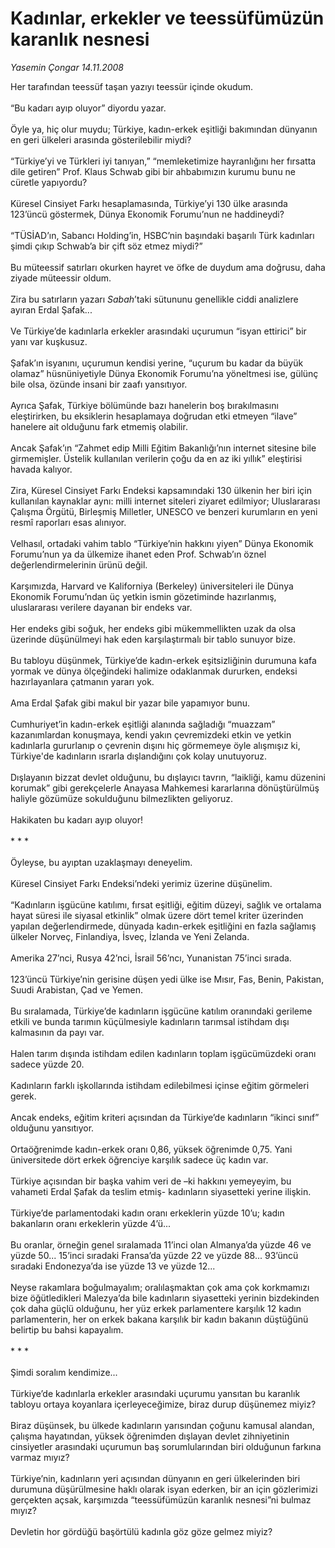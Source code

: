 # Kadınlar, erkekler ve teessüfümüzün karanlık nesnesi

*Yasemin Çongar 14.11.2008*

<div class="taraf_structure_2col_1zq">
<div class="margen_n">



 <p>Her tarafından teessüf taşan yazıyı teessür içinde okudum. <br/><br/>“Bu kadarı ayıp oluyor” diyordu yazar. <br/><br/>Öyle ya, hiç olur muydu; Türkiye, kadın-erkek eşitliği bakımından dünyanın en geri ülkeleri arasında gösterilebilir miydi? <br/><br/>“Türkiye’yi ve Türkleri iyi tanıyan,” “memleketimize hayranlığını her fırsatta dile getiren” Prof. Klaus Schwab gibi bir ahbabımızın kurumu bunu ne cüretle yapıyordu? <br/><br/>Küresel Cinsiyet Farkı hesaplamasında, Türkiye’yi 130 ülke arasında 123’üncü göstermek, Dünya Ekonomik Forumu’nun ne haddineydi? <br/><br/>“TÜSİAD’ın, Sabancı Holding’in, HSBC’nin başındaki başarılı Türk kadınları şimdi çıkıp Schwab’a bir çift söz etmez miydi?” <br/><br/>Bu müteessif satırları okurken hayret ve öfke de duydum ama doğrusu, daha ziyade müteessir oldum. <br/><br/>Zira bu satırların yazarı <i>Sabah</i>’taki sütununu genellikle ciddi analizlere ayıran Erdal Şafak... <br/><br/>Ve Türkiye’de kadınlarla erkekler arasındaki uçurumun “isyan ettirici” bir yanı var kuşkusuz. <br/><br/>Şafak’ın isyanını, uçurumun kendisi yerine, “uçurum bu kadar da büyük olamaz” hüsnüniyetiyle Dünya Ekonomik Forumu’na yöneltmesi ise, gülünç bile olsa, özünde insani bir zaafı yansıtıyor. <br/><br/>Ayrıca Şafak, Türkiye bölümünde bazı hanelerin boş bırakılmasını eleştirirken, bu eksiklerin hesaplamaya doğrudan etki etmeyen “ilave” hanelere ait olduğunu fark etmemiş olabilir. <br/><br/>Ancak Şafak’ın “Zahmet edip Milli Eğitim Bakanlığı’nın internet sitesine bile girmemişler. Üstelik kullanılan verilerin çoğu da en az iki yıllık” eleştirisi havada kalıyor. <br/><br/>Zira, Küresel Cinsiyet Farkı Endeksi kapsamındaki 130 ülkenin her biri için kullanılan kaynaklar aynı: milli internet siteleri ziyaret edilmiyor; Uluslararası Çalışma Örgütü, Birleşmiş Milletler, UNESCO ve benzeri kurumların en yeni resmî raporları esas alınıyor. <br/><br/>Velhasıl, ortadaki vahim tablo “Türkiye’nin hakkını yiyen” Dünya Ekonomik Forumu’nun ya da ülkemize ihanet eden Prof. Schwab’ın öznel değerlendirmelerinin ürünü değil. <br/><br/>Karşımızda, Harvard ve Kaliforniya (Berkeley) üniversiteleri ile Dünya Ekonomik Forumu’ndan üç yetkin ismin gözetiminde hazırlanmış, uluslararası verilere dayanan bir endeks var. <br/><br/>Her endeks gibi soğuk, her endeks gibi mükemmellikten uzak da olsa üzerinde düşünülmeyi hak eden karşılaştırmalı bir tablo sunuyor bize. <br/><br/>Bu tabloyu düşünmek, Türkiye’de kadın-erkek eşitsizliğinin durumuna kafa yormak ve dünya ölçeğindeki halimize odaklanmak dururken, endeksi hazırlayanlara çatmanın yararı yok. <br/><br/>Ama Erdal Şafak gibi makul bir yazar bile yapamıyor bunu. <br/><br/>Cumhuriyet’in kadın-erkek eşitliği alanında sağladığı “muazzam” kazanımlardan konuşmaya, kendi yakın çevremizdeki etkin ve yetkin kadınlarla gururlanıp o çevrenin dışını hiç görmemeye öyle alışmışız ki, Türkiye'de kadınların ısrarla dışlandığını çok kolay unutuyoruz. <br/><br/>Dışlayanın bizzat devlet olduğunu, bu dışlayıcı tavrın, “laikliği, kamu düzenini korumak” gibi gerekçelerle Anayasa Mahkemesi kararlarına dönüştürülmüş haliyle gözümüze sokulduğunu bilmezlikten geliyoruz. <br/><br/>Hakikaten bu kadarı ayıp oluyor! <br/><br/>* * * <br/><br/>Öyleyse, bu ayıptan uzaklaşmayı deneyelim. <br/><br/>Küresel Cinsiyet Farkı Endeksi’ndeki yerimiz üzerine düşünelim. <br/><br/>“Kadınların işgücüne katılımı, fırsat eşitliği, eğitim düzeyi, sağlık ve ortalama hayat süresi ile siyasal etkinlik” olmak üzere dört temel kriter üzerinden yapılan değerlendirmede, dünyada kadın-erkek eşitliğini en fazla sağlamış ülkeler Norveç, Finlandiya, İsveç, İzlanda ve Yeni Zelanda. <br/><br/>Amerika 27’nci, Rusya 42’nci, İsrail 56’ncı, Yunanistan 75’inci sırada. <br/><br/>123’üncü Türkiye’nin gerisine düşen yedi ülke ise Mısır, Fas, Benin, Pakistan, Suudi Arabistan, Çad ve Yemen. <br/><br/>Bu sıralamada, Türkiye’de kadınların işgücüne katılım oranındaki gerileme etkili ve bunda tarımın küçülmesiyle kadınların tarımsal istihdam dışı kalmasının da payı var. <br/><br/>Halen tarım dışında istihdam edilen kadınların toplam işgücümüzdeki oranı sadece yüzde 20. <br/><br/>Kadınların farklı işkollarında istihdam edilebilmesi içinse eğitim görmeleri gerek. <br/><br/>Ancak endeks, eğitim kriteri açısından da Türkiye’de kadınların “ikinci sınıf” olduğunu yansıtıyor. <br/><br/>Ortaöğrenimde kadın-erkek oranı 0,86, yüksek öğrenimde 0,75. Yani üniversitede dört erkek öğrenciye karşılık sadece üç kadın var. <br/><br/>Türkiye açısından bir başka vahim veri de –ki hakkını yemeyeyim, bu vahameti Erdal Şafak da teslim etmiş- kadınların siyasetteki yerine ilişkin. <br/><br/>Türkiye’de parlamentodaki kadın oranı erkeklerin yüzde 10’u; kadın bakanların oranı erkeklerin yüzde 4’ü... <br/><br/>Bu oranlar, örneğin genel sıralamada 11’inci olan Almanya’da yüzde 46 ve yüzde 50... 15’inci sıradaki Fransa’da yüzde 22 ve yüzde 88... 93’üncü sıradaki Endonezya’da ise yüzde 13 ve yüzde 12... <br/><br/>Neyse rakamlara boğulmayalım; oralılaşmaktan çok ama çok korkmamızı bize öğütledikleri Malezya’da bile kadınların siyasetteki yerinin bizdekinden çok daha güçlü olduğunu, her yüz erkek parlamentere karşılık 12 kadın parlamenterin, her on erkek bakana karşılık bir kadın bakanın düştüğünü belirtip bu bahsi kapayalım. <br/><br/>* * * <br/><br/>Şimdi soralım kendimize... <br/><br/>Türkiye’de kadınlarla erkekler arasındaki uçurumu yansıtan bu karanlık tabloyu ortaya koyanlara içerleyeceğimize, biraz durup düşünemez miyiz? <br/><br/>Biraz düşünsek, bu ülkede kadınların yarısından çoğunu kamusal alandan, çalışma hayatından, yüksek öğrenimden dışlayan devlet zihniyetinin cinsiyetler arasındaki uçurumun baş sorumlularından biri olduğunun farkına varmaz mıyız? <br/><br/>Türkiye’nin, kadınların yeri açısından dünyanın en geri ülkelerinden biri durumuna düşürülmesine haklı olarak isyan ederken, bir an için gözlerimizi gerçekten açsak, karşımızda “teessüfümüzün karanlık nesnesi”ni bulmaz mıyız? <br/><br/>Devletin hor gördüğü başörtülü kadınla göz göze gelmez miyiz?</p>

<br/>


<div id="taraf_not">
</div>

</div>


</div>
